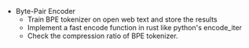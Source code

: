 * Byte-Pair Encoder
  * Train BPE tokenizer on open web text and store the results
  * Implement a fast encode function in rust like python's encode_iter
  * Check the compression ratio of BPE tokenizer.
